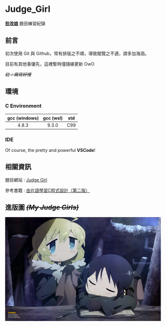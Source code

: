 # Judge_Girl
 [**批改娘**](https://judgegirl.csie.org/) 題目練習紀錄

## 前言
初次使用 Git 與 Github，常有排版之不順，導致閱覽之不適，請多加海涵。

目前有其他事優先，這裡暫時僅隨緣更新 OwO

~~*註：窩寫好慢*~~

## 環境

### C Environment
gcc (windows)|gcc (wsl)|std
:-:|:-:|:-:
4.8.3|9.3.0|C99

### IDE
Of course, the pretty and powerful **VSCode**!

## 相關資訊
題目網站 : [Judge Girl](https://judgegirl.csie.org/)

參考書籍 : [由片語學習C程式設計（第二版）](http://www.press.ntu.edu.tw/index.php?act=book&refer=ntup_book01105)

## 進版圖 ~~*(My Judge Girls)*~~
![image](https://github.com/Shiritai/Judge_Girl/blob/main/wallpaper422.jpg)
